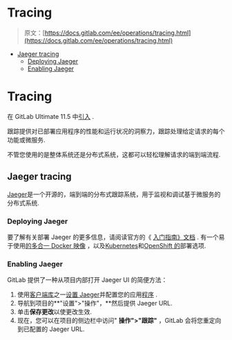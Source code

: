 # Tracing

> 原文：[https://docs.gitlab.com/ee/operations/tracing.html](https://docs.gitlab.com/ee/operations/tracing.html)

*   [Jaeger tracing](#jaeger-tracing)
    *   [Deploying Jaeger](#deploying-jaeger)
    *   [Enabling Jaeger](#enabling-jaeger)

# Tracing[](#tracing-ultimate "Permalink")

在 GitLab Ultimate 11.5 中[引入](https://gitlab.com/gitlab-org/gitlab/-/merge_requests/7903) .

跟踪提供对已部署应用程序的性能和运行状况的洞察力，跟踪处理给定请求的每个功能或微服务.

不管您使用的是整体系统还是分布式系统，这都可以轻松理解请求的端到端流程.

## Jaeger tracing[](#jaeger-tracing "Permalink")

[Jaeger](https://www.jaegertracing.io/)是一个开源的，端到端的分布式跟踪系统，用于监视和调试基于微服务的分布式系统.

### Deploying Jaeger[](#deploying-jaeger "Permalink")

要了解有关部署 Jaeger 的更多信息，请阅读官方的《 [入门指南》文档](https://www.jaegertracing.io/docs/latest/getting-started/) . 有一个易于使用[的多合一 Docker 映像](https://www.jaegertracing.io/docs/latest/getting-started/#AllinoneDockerimage) ，以及[Kubernetes](https://github.com/jaegertracing/jaeger-kubernetes)和[OpenShift 的](https://github.com/jaegertracing/jaeger-openshift)部署选项.

### Enabling Jaeger[](#enabling-jaeger "Permalink")

GitLab 提供了一种从项目内部打开 Jaeger UI 的简便方法：

1.  使用[客户端库](https://www.jaegertracing.io/docs/latest/client-libraries/)之一[设置 Jaeger](https://www.jaegertracing.io)并配置您的应用[程序](https://www.jaegertracing.io/docs/latest/client-libraries/) .
2.  导航到项目的**"设置">"操作"，**然后提供 Jaeger URL.
3.  单击**保存更改**以使更改生效.
4.  现在，您可以在项目的侧边栏中访问" **操作">"跟踪"** ，GitLab 会将您重定向到已配置的 Jaeger URL.